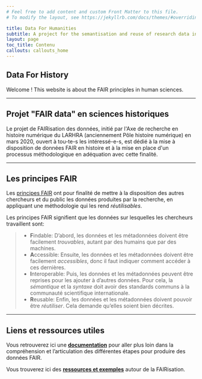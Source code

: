 ```yaml
---
# Feel free to add content and custom Front Matter to this file.
# To modify the layout, see https://jekyllrb.com/docs/themes/#overriding-theme-defaults

title: Data For Humanities
subtitle: A project for the semantisation and reuse of research data in HSS
layout: page
toc_title: Contenu
callouts: callouts_home
---
```


## Data For History

Welcome ! This website is about the FAIR principles in human sciences.

----------

## Projet "FAIR data" en sciences historiques

Le projet de FAIRisation des données, initié par l'Axe de recherche en histoire numérique du LARHRA (anciennement Pôle histoire numérique) en mars 2020, ouvert à tou-te-s les intéressé-e-s, est dédié à la mise à disposition de données FAIR en histoire et à la mise en place d'un processus méthodologique en adéquation avec cette finalité. 

----------------------

## Les principes FAIR

Les [principes FAIR](https://www.go-fair.org/fair-principles/) ont pour finalité de mettre à la disposition des autres chercheurs et du public les données produites par la recherche, en appliquant une méthodologie qui les rend _réutilisables_.

Les principes FAIR signifient que les données sur lesquelles les chercheurs travaillent sont:

> * **F**indable: D’abord, les données et les métadonnées doivent être facilement _trouvables_, autant par des humains que par des machines.
> * **A**ccessible: Ensuite, les données et les métadonnées doivent être facilement _accessibles_, donc il faut indiquer comment accéder à ces dernières.
> * **I**nteroperable: Puis, les données et les métadonnées peuvent être reprises pour les ajouter à d’autres données. Pour cela, la _sémantique_ et la _syntaxe_ doit avoir des standards communs à la communauté scientifique internationale.
> * **R**eusable: Enfin, les données et les métadonnées doivent pouvoir être _réutiliser_. Cela demande qu’elles soient bien décrites.

------------------------------

## Liens et ressources utiles

Vous retrouverez ici une **[documentation](/more_about_fair.md)** pour aller plus loin dans la compréhension et l’articulation des différentes étapes pour produire des données FAIR.

Vous trouverez ici des **[ressources et exemples](/resources.md)** autour de la FAIRisation.